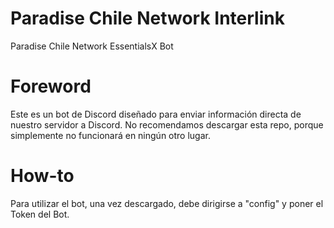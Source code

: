 # Paradise Chile Network Interlink
Paradise Chile Network EssentialsX Bot

# Foreword
Este es un bot de Discord diseñado para enviar información directa de nuestro servidor a Discord.
No recomendamos descargar esta repo, porque simplemente no funcionará en ningún otro lugar.

# How-to
Para utilizar el bot, una vez descargado, debe dirigirse a "config" y poner el Token del Bot.
